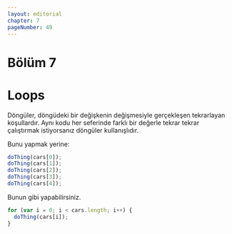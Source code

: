 ```yaml
---
layout: editorial
chapter: 7
pageNumber: 49
---
```


# Bölüm 7

# Loops

Döngüler, döngüdeki bir değişkenin değişmesiyle gerçekleşen tekrarlayan koşullardır. Aynı kodu her seferinde farklı bir değerle tekrar tekrar çalıştırmak istiyorsanız döngüler kullanışlıdır.

Bunu yapmak yerine:

```javascript
doThing(cars[0]);
doThing(cars[1]);
doThing(cars[2]);
doThing(cars[3]);
doThing(cars[4]);
```

Bunun gibi yapabilirsiniz.

```javascript
for (var i = 0; i < cars.length; i++) {
  doThing(cars[i]);
}
```
